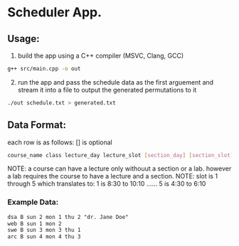 # Scheduler App.

## Usage:

1. build the app using a C++ compiler (MSVC, Clang, GCC)
```bash
g++ src/main.cpp -o out
```

2. run the app and pass the schedule data as the first arguement and stream it into a file to output the generated permutations to it
```bash
./out schedule.txt > generated.txt
```

## Data Format:
each row is as follows: [] is optional
```bash
course_name class lecture_day lecture_slot [section_day] [section_slot] [lab_day] [lab_slot] "Dr. John Doe" "Eng. Jane Doe"
```
NOTE: a course can have a lecture only withouut a section or a lab. however a lab requires the course to have a lecture and a section.
NOTE: slot is 1 through 5 which translates to: 1 is 8:30 to 10:10 ...... 5 is 4:30 to 6:10

### Example Data:

```txt
dsa B sun 2 mon 1 thu 2 "dr. Jane Doe"
web B sun 1 mon 2
swe B sun 3 mon 3 thu 1
arc B sun 4 mon 4 thu 3
```
